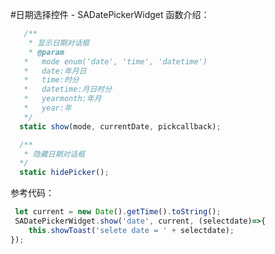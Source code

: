 #日期选择控件 - SADatePickerWidget
函数介绍：
```javascript
   /**
    * 显示日期对话框
    * @param
   *   mode enum('date', 'time', 'datetime')
   *   date:年月日
   *   time:时分
   *   datetime:月日时分
   *   yearmonth:年月
   *   year:年
   */
  static show(mode, currentDate, pickcallback);

  /**
   * 隐藏日期对话框
  */
  static hidePicker();
```
参考代码：
```javascript
 let current = new Date().getTime().toString();
 SADatePickerWidget.show('date', current, (selectdate)=>{
    this.showToast('selete date = ' + selectdate);
});
```